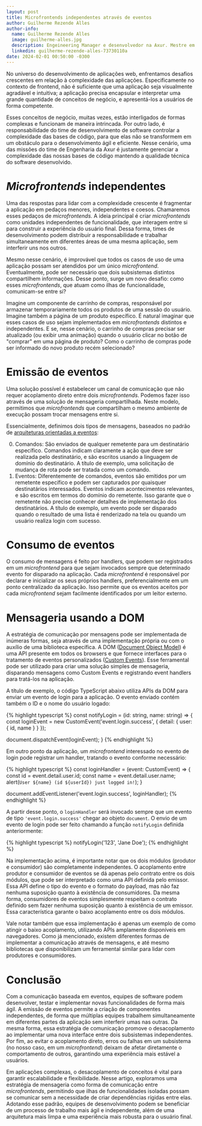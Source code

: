 ```yaml
---
layout: post
title: Microfrontends independentes através de eventos
author: Guilherme Rezende Alles
author-info:
  name: Guilherme Rezende Alles
  image: guilherme-alles.jpg
  description: Engeineering Manager e desenvolvedor na Axur. Mestre em computação pela Universidade Federal do Rio Grande do Sul.
  linkedin: guilherme-rezende-alles-73730110a
date: 2024-02-01 00:50:00 -0300
---
```


No universo do desenvolvimento de aplicações web, enfrentamos desafios crescentes em relação à complexidade das aplicações. Especificamente no contexto de frontend, não é suficiente que uma aplicação seja visualmente agradável e intuitiva; a aplicação precisa encapsular e interpretar uma grande quantidade de conceitos de negócio, e apresentá-los a usuários de forma competente.

Esses conceitos de negócio, muitas vezes, estão interligados de formas complexas e funcionam de maneira intrincada. Por outro lado, é responsabilidade do time de desenvolvimento de software controlar a complexidade das bases de código, para que elas não se transformem em um obstáculo para o desenvolvimento ágil e eficiente. Nesse cenário, uma das missões do time de Engenharia da Axur é justamente gerenciar a complexidade das nossas bases de código mantendo a qualidade técnica do software desenvolvido.

# *Microfrontends* independentes

Uma das respostas para lidar com a complexidade crescente é fragmentar a aplicação em pedaços menores, independentes e coesos. Chamaremos esses pedaços de *microfrontends*. A ideia principal é criar *microfrontends* como unidades independentes de funcionalidade, que interagem entre si para construir a experiência do usuário final. Dessa forma, times de desenvolvimento podem distribuir a responsabilidade e trabalhar simultaneamente em diferentes áreas de uma mesma aplicação, sem interferir uns nos outros.

Mesmo nesse cenário, é improvável que todos os casos de uso de uma aplicação possam ser atendidos por um único *microfrontend*. Eventualmente, pode ser necessário que dois subsistemas distintos compartilhem informações. Desse ponto, surge um novo desafio: como esses *microfrontends*, que atuam como ilhas de funcionalidade, comunicam-se entre si?

Imagine um componente de carrinho de compras, responsável por armazenar temporariamente todos os produtos de uma sessão do usuário. Imagine também a página de um produto específico. É natural imaginar que esses casos de uso sejam implementados em *microfrontends* distintos e independentes. E se, nesse cenário, o carrinho de compras precisar ser atualizado (ou exibir uma animação) quando o usuário clicar no botão de "comprar" em uma página de produto? Como o carrinho de compras pode ser informado do novo produto recém selecionado?

# Emissão de eventos

Uma solução possível é estabelecer um canal de comunicação que não requer acoplamento direto entre dois *microfrontends*. Podemos fazer isso através de uma solução de mensageria compartilhada. Neste modelo, permitimos que *microfrontends* que compartilham o mesmo ambiente de execução possam trocar mensagens entre si.

Essencialmente, definimos dois tipos de mensagens, baseados no padrão de [arquiteturas orientadas a eventos](https://en.wikipedia.org/wiki/Event-driven_architecture):

0. Comandos: São enviados de qualquer remetente para um destinatário específico. Comandos indicam claramente a ação que deve ser realizada pelo destinatário, e são escritos usando a linguagem de domínio do destinatário. A título de exemplo, uma solicitação de mudança de rota pode ser tratada como um comando.
0. Eventos: Diferentemente de comandos, eventos são emitidos por um remetente específico e podem ser capturados por quaisquer destinatários interessados. Eventos indicam acontecimentos relevantes, e são escritos em termos do domínio do remetente. Isso garante que o remetente não precise conhecer detalhes de implementação dos destinatários. A título de exemplo, um evento pode ser disparado quando o resultado de uma lista é renderizado na tela ou quando um usuário realiza login com sucesso.

# Consumo de eventos

O consumo de mensagens é feito por handlers, que podem ser registrados em um *microfrontend* para que sejam invocados sempre que determinado evento for disparado na aplicação. Cada *microfrontend* é responsável por declarar e inicializar os seus próprios handlers, preferencialmente em um ponto centralizado da aplicação. Isso permite que os eventos aceitos por cada *microfrontend* sejam facilmente identificados por um leitor externo.

# Mensageria usando a DOM

A estratégia de comunicação por mensagens pode ser implementada de inúmeras formas, seja através de uma implementação própria ou com o auxílio de uma biblioteca específica. A DOM ([Document Object Model](https://developer.mozilla.org/en-US/docs/Web/API/Document_Object_Model)) é uma API presente em todos os browsers e que fornece interfaces para o tratamento de eventos personalizados ([Custom Events](https://developer.mozilla.org/en-US/docs/Web/API/CustomEvent)). Esse ferramental pode ser utilizado para criar uma solução simples de mensageria, disparando mensagens como Custom Events e registrando event handlers para tratá-los na aplicação.

A título de exemplo, o código TypeScript abaixo utiliza APIs da DOM para enviar um evento de login para a aplicação. O evento enviado contém também o ID e o nome do usuário logado:

{% highlight typescript %}
const notifyLogin = (id: string, name: string) => {
  const loginEvent = new CustomEvent('event.login.success', {
    detail: { user: { id, name } }
  });

  document.dispatchEvent(loginEvent);
}
{% endhighlight %}

Em outro ponto da aplicação, um *microfrontend* interessado no evento de login pode registrar um handler, tratando o evento conforme necessário:

{% highlight typescript %}
const loginHandler = (event: CustomEvent) => {
  const id = event.detail.user.id;
  const name = event.detail.user.name;
  alert(`User ${name} (id ${userId}) just logged in!`);
}

document.addEventListener('event.login.success', loginHandler);
{% endhighlight %}

A partir desse ponto, o `loginHandler` será invocado sempre que um evento de tipo `'event.login.success'` chegar ao objeto `document`. O envio de um evento de login pode ser feito chamando a função `notifyLogin` definida anteriormente:

{% highlight typescript %}
notifyLogin('123', 'Jane Doe');
{% endhighlight %}

Na implementação acima, é importante notar que os dois módulos (produtor e consumidor) são completamente independentes. O acoplamento entre produtor e consumidor de eventos se dá apenas pelo contrato entre os dois módulos, que pode ser interpretado como uma API definida pelo emissor. Essa API define o tipo do evento e o formato do payload, mas não faz nenhuma suposição quanto à existência de consumidores. Da mesma forma, consumidores de eventos simplesmente respeitam o contrato definido sem fazer nenhuma suposição quanto à existência de um emissor. Essa característica garante o baixo acoplamento entre os dois módulos.

Vale notar também que essa implementação é apenas um exemplo de como atingir o baixo acoplamento, utilizando APIs amplamente disponíveis em navegadores. Como já mencionado, existem diferentes formas de implementar a comunicação através de mensagens, e até mesmo bibliotecas que disponibilizam um ferramental similar para lidar com produtores e consumidores.

# Conclusão

Com a comunicação baseada em eventos, equipes de software podem desenvolver, testar e implementar novas funcionalidades de forma mais ágil. A emissão de eventos permite a criação de componentes independentes, de forma que múltiplas equipes trabalhem simultaneamente em diferentes partes da aplicação sem interferir umas nas outras. Da mesma forma, essa estratégia de comunicação promove o desacoplamento ao implementar uma nova interface entre dois subsistemas independentes. Por fim, ao evitar o acoplamento direto, erros ou falhas em um subsistema (no nosso caso, em um *microfrontend*) deixam de afetar diretamente o comportamento de outros, garantindo uma experiência mais estável a usuários.

Em aplicações complexas, o desacoplamento de conceitos é vital para garantir escalabilidade e flexibilidade. Nesse artigo, exploramos uma estratégia de mensageria como forma de comunicação entre *microfrontends*, permitindo que ilhas de funcionalidades isoladas possam se comunicar sem a necessidade de criar dependências rígidas entre elas. Adotando esse padrão, equipes de desenvolvimento podem se beneficiar de um processo de trabalho mais ágil e independente, além de uma arquitetura mais limpa e uma experiência mais robusta para o usuário final.
